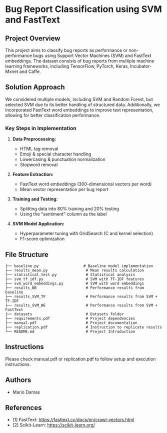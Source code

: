 # Bug Report Classification using SVM and FastText

## Project Overview
This project aims to classify bug reports as performance or non-performance bugs using Support Vector Machines (SVM) and FastText embeddings. The dataset consists of bug reports from multiple machine learning frameworks, including TensorFlow, PyTorch, Keras, Incubator-Mxnet and Caffe.

## Solution Approach
We considered multiple models, including SVM and Random Forest, but selected SVM due to its better handling of structured data. Additionally, we incorporated FastText word embeddings to improve text representation, allowing for better classification performance.

### Key Steps in Implementation
1. **Data Preprocessing:**
   - HTML tag removal
   - Emoji & special character handling
   - Lowercasing & punctuation normalization
   - Stopword removal

2. **Feature Extraction:**
   - FastText word embeddings (300-dimensional vectors per word)
   - Mean vector representation per bug report

3. **Training and Testing:**
   - Splitting data into 80% training and 20% testing
   - Using the "sentiment" column as the label

4. **SVM Model Application:**
   - Hyperparameter tuning with GridSearch (C and kernel selection)
   - F1-score optimization

## File Structure
```
├── baseline.py                    # Baseline model implementation
├── results_mean.py                 # Mean results calculation
├── statistical_test.py             # Statistical analysis
├── svm_tf_idf.py                   # SVM with TF-IDF features
├── svm_word_embeddings.py          # SVM with word embeddings
├── results_NB                      # Performance results from baseline
├── results_SVM_TF                  # Performance results from SVM + TF-IDF
├── results_SVM_WE                  # Performance results from SVM + FastText
├── datasets                        # Datasets folder
├── requirements.pdf                # Project dependencies
├── manual.pdf                      # Project documentation
├── replication.pdf                 # Instruction to replicate results
└── README.md                       # Project Introduction
```


## Instructions 
Please check manual.pdf or replication.pdf to follow setup and execution instructions.
 
## Authors
- Mario Damas

## References
- [1] FastText: https://fasttext.cc/docs/en/crawl-vectors.html
- [2] Scikit-Learn: https://scikit-learn.org/


